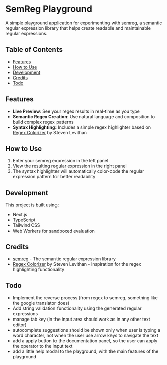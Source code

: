 # SemReg Playground

A simple playground application for experimenting with [semreg](https://github.com/lucabro81/semreg), a semantic regular expression library that helps create readable and maintainable regular expressions.

## Table of Contents

- [Features](#features)
- [How to Use](#how-to-use)
- [Development](#development)
- [Credits](#credits)
- [Todo](#todo)

## Features

- **Live Preview**: See your regex results in real-time as you type
- **Semantic Regex Creation**: Use natural language and composition to build complex regex patterns
- **Syntax Highlighting**: Includes a simple regex highlighter based on [Regex Colorizer](https://github.com/slevithan/regex-colorizer) by Steven Levithan

## How to Use

1. Enter your semreg expression in the left panel
2. View the resulting regular expression in the right panel
3. The syntax highlighter will automatically color-code the regular expression pattern for better readability

## Development

This project is built using:

- Next.js
- TypeScript
- Tailwind CSS
- Web Workers for sandboxed evaluation

## Credits

- [semreg](https://github.com/lucabro81/semreg) - The semantic regular expression library
- [Regex Colorizer](https://github.com/slevithan/regex-colorizer) by Steven Levithan - Inspiration for the regex highlighting functionality

## Todo

- Implement the reverse process (from regex to semreg, something like the google translator does)
- Add string validation functionality using the generated regular expressions
- manage tab key (in the input area should work as in any other text editor)
- autocomplete suggestions should be shown only when user is typing a word character, not when the user use arrow keys to navigate the text
- add a apply button to the documentation panel, so the user can apply the operator to the input text
- add a little help modal to the playground, with the main features of the playground
